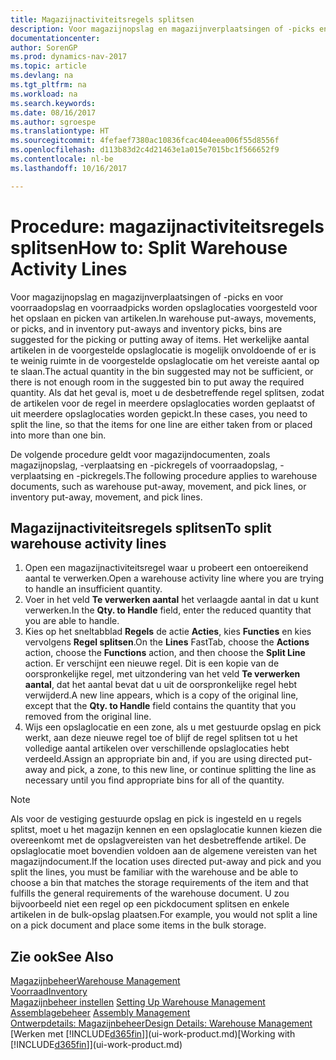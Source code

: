 ```yaml
---
title: Magazijnactiviteitsregels splitsen
description: Voor magazijnopslag en magazijnverplaatsingen of -picks en voor voorraadopslag en voorraadpicks worden opslaglocaties voorgesteld voor het opslaan en picken van artikelen. Het werkelijke aantal artikelen in de voorgestelde opslaglocatie is mogelijk onvoldoende of er is te weinig ruimte in de voorgestelde opslaglocatie om het vereiste aantal op te slaan. Als dat het geval is, moet u de desbetreffende regel splitsen, zodat de artikelen voor de regel in meerdere opslaglocaties worden geplaatst of uit meerdere opslaglocaties worden gepickt.
documentationcenter: 
author: SorenGP
ms.prod: dynamics-nav-2017
ms.topic: article
ms.devlang: na
ms.tgt_pltfrm: na
ms.workload: na
ms.search.keywords: 
ms.date: 08/16/2017
ms.author: sgroespe
ms.translationtype: HT
ms.sourcegitcommit: 4fefaef7380ac10836fcac404eea006f55d8556f
ms.openlocfilehash: d113b83d2c4d21463e1a015e7015bc1f566652f9
ms.contentlocale: nl-be
ms.lasthandoff: 10/16/2017

---
```

# <a name="how-to-split-warehouse-activity-lines"></a><span data-ttu-id="52531-105">Procedure: magazijnactiviteitsregels splitsen</span><span class="sxs-lookup"><span data-stu-id="52531-105">How to: Split Warehouse Activity Lines</span></span>
<span data-ttu-id="52531-106">Voor magazijnopslag en magazijnverplaatsingen of -picks en voor voorraadopslag en voorraadpicks worden opslaglocaties voorgesteld voor het opslaan en picken van artikelen.</span><span class="sxs-lookup"><span data-stu-id="52531-106">In warehouse put-aways, movements, or picks, and in inventory put-aways and inventory picks, bins are suggested for the picking or putting away of items.</span></span> <span data-ttu-id="52531-107">Het werkelijke aantal artikelen in de voorgestelde opslaglocatie is mogelijk onvoldoende of er is te weinig ruimte in de voorgestelde opslaglocatie om het vereiste aantal op te slaan.</span><span class="sxs-lookup"><span data-stu-id="52531-107">The actual quantity in the bin suggested may not be sufficient, or there is not enough room in the suggested bin to put away the required quantity.</span></span> <span data-ttu-id="52531-108">Als dat het geval is, moet u de desbetreffende regel splitsen, zodat de artikelen voor de regel in meerdere opslaglocaties worden geplaatst of uit meerdere opslaglocaties worden gepickt.</span><span class="sxs-lookup"><span data-stu-id="52531-108">In these cases, you need to split the line, so that the items for one line are either taken from or placed into more than one bin.</span></span>  

<span data-ttu-id="52531-109">De volgende procedure geldt voor magazijndocumenten, zoals magazijnopslag, -verplaatsing en -pickregels of voorraadopslag, -verplaatsing en -pickregels.</span><span class="sxs-lookup"><span data-stu-id="52531-109">The following procedure applies to warehouse documents, such as warehouse put-away, movement, and pick lines, or inventory put-away, movement, and pick lines.</span></span>  

## <a name="to-split-warehouse-activity-lines"></a><span data-ttu-id="52531-110">Magazijnactiviteitsregels splitsen</span><span class="sxs-lookup"><span data-stu-id="52531-110">To split warehouse activity lines</span></span>  
1.  <span data-ttu-id="52531-111">Open een magazijnactiviteitsregel waar u probeert een ontoereikend aantal te verwerken.</span><span class="sxs-lookup"><span data-stu-id="52531-111">Open a warehouse activity line where you are trying to handle an insufficient quantity.</span></span>  
2.  <span data-ttu-id="52531-112">Voer in het veld **Te verwerken aantal** het verlaagde aantal in dat u kunt verwerken.</span><span class="sxs-lookup"><span data-stu-id="52531-112">In the **Qty. to Handle** field, enter the reduced quantity that you are able to handle.</span></span>  
3.  <span data-ttu-id="52531-113">Kies op het sneltabblad **Regels** de actie **Acties**, kies **Functies** en kies vervolgens **Regel splitsen**.</span><span class="sxs-lookup"><span data-stu-id="52531-113">On the **Lines** FastTab, choose the **Actions** action, choose the **Functions** action, and then choose the **Split Line** action.</span></span> <span data-ttu-id="52531-114">Er verschijnt een nieuwe regel. Dit is een kopie van de oorspronkelijke regel, met uitzondering van het veld **Te verwerken aantal**, dat het aantal bevat dat u uit de oorspronkelijke regel hebt verwijderd.</span><span class="sxs-lookup"><span data-stu-id="52531-114">A new line appears, which is a copy of the original line, except that the **Qty. to Handle** field contains the quantity that you removed from the original line.</span></span>  
4.  <span data-ttu-id="52531-115">Wijs een opslaglocatie en een zone, als u met gestuurde opslag en pick werkt, aan deze nieuwe regel toe of blijf de regel splitsen tot u het volledige aantal artikelen over verschillende opslaglocaties hebt verdeeld.</span><span class="sxs-lookup"><span data-stu-id="52531-115">Assign an appropriate bin and, if you are using directed put-away and pick, a zone, to this new line, or continue splitting the line as necessary until you find appropriate bins for all of the quantity.</span></span>  

> [!NOTE]  
>  <span data-ttu-id="52531-116">Als voor de vestiging gestuurde opslag en pick is ingesteld en u regels splitst, moet u het magazijn kennen en een opslaglocatie kunnen kiezen die overeenkomt met de opslagvereisten van het desbetreffende artikel. De opslaglocatie moet bovendien voldoen aan de algemene vereisten van het magazijndocument.</span><span class="sxs-lookup"><span data-stu-id="52531-116">If the location uses directed put-away and pick and you split the lines, you must be familiar with the warehouse and be able to choose a bin that matches the storage requirements of the item and that fulfills the general requirements of the warehouse document.</span></span> <span data-ttu-id="52531-117">U zou bijvoorbeeld niet een regel op een pickdocument splitsen en enkele artikelen in de bulk-opslag plaatsen.</span><span class="sxs-lookup"><span data-stu-id="52531-117">For example, you would not split a line on a pick document and place some items in the bulk storage.</span></span>  

## <a name="see-also"></a><span data-ttu-id="52531-118">Zie ook</span><span class="sxs-lookup"><span data-stu-id="52531-118">See Also</span></span>  
[<span data-ttu-id="52531-119">Magazijnbeheer</span><span class="sxs-lookup"><span data-stu-id="52531-119">Warehouse Management</span></span>](warehouse-manage-warehouse.md)  
[<span data-ttu-id="52531-120">Voorraad</span><span class="sxs-lookup"><span data-stu-id="52531-120">Inventory</span></span>](inventory-manage-inventory.md)  
<span data-ttu-id="52531-121">[Magazijnbeheer instellen](warehouse-setup-warehouse.md)   </span><span class="sxs-lookup"><span data-stu-id="52531-121">[Setting Up Warehouse Management](warehouse-setup-warehouse.md)   </span></span>  
<span data-ttu-id="52531-122">[Assemblagebeheer](assembly-assemble-items.md)  </span><span class="sxs-lookup"><span data-stu-id="52531-122">[Assembly Management](assembly-assemble-items.md)  </span></span>  
[<span data-ttu-id="52531-123">Ontwerpdetails: Magazijnbeheer</span><span class="sxs-lookup"><span data-stu-id="52531-123">Design Details: Warehouse Management</span></span>](design-details-warehouse-management.md)  
<span data-ttu-id="52531-124">[Werken met [!INCLUDE[d365fin](includes/d365fin_md.md)]](ui-work-product.md)</span><span class="sxs-lookup"><span data-stu-id="52531-124">[Working with [!INCLUDE[d365fin](includes/d365fin_md.md)]](ui-work-product.md)</span></span>


